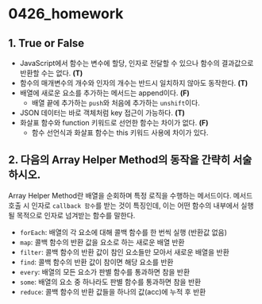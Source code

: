 # 0426_homework

## 1. True or False

- JavaScript에서 함수는 변수에 할당, 인자로 전달할 수 있으나 함수의 결과값으로 반환할 수는 없다. **(T)**
- 함수의 매개변수의 개수와 인자의 개수는 반드시 일치하지 않아도 동작한다. **(T)**
- 배열에 새로운 요소를 추가하는 메서드는 append이다. **(F)**
  - 배열 끝에 추가하는 `push`와 처음에 추가하는 `unshift`이다.
- JSON 데이터는 바로 객체처럼 key 접근이 가능하다. **(T)**
- 화살표 함수와 function 키워드로 선언한 함수는 차이가 없다. **(F)**
  - 함수 선언식과 화살표 함수는 this 키워드 사용에 차이가 있다.

## 2. 다음의 Array Helper Method의 동작을 간략히 서술하시오.

Array Helper Method란 배열을 순회하며 특정 로직을 수행하는 메서드이다. 메서드 호출 시 인자로 `callback 함수`를 받는 것이 특징인데, 이는 어떤 함수의 내부에서 실행될 목적으로 인자로 넘겨받는 함수를 말한다.

- `forEach`: 배열의 각 요소에 대해 콜백 함수를 한 번씩 실행 (반환값 없음)
- `map`: 콜백 함수의 반환 값을 요소로 하는 새로운 배열 반환
- `filter`: 콜백 함수의 반환 값이 참인 요소들만 모아서 새로운 배열을 반환
- `find`: 콜백 함수의 반환 값이 참이면 해당 요소를 반환
- `every`: 배열의 모든 요소가 판별 함수를 통과하면 참을 반환
- `some`: 배열의 요소 중 하나라도 판별 함수를 통과하면 참을 반환
- `reduce`: 콜백 함수의 반환 값들을 하나의 값(acc)에 누적 후 반환